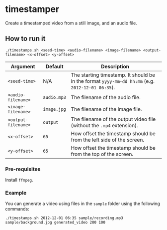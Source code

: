 # timestamper
Create a timestamped video from a still image, and an audio file.

## How to run it

```
./timestamps.sh <seed-time> <audio-filename> <image-filename> <output-filename> <x-offset> <y-offset>
```

Argument           | Default     | Description 
-------------------|-------------|-------------
`<seed-time>`      | N/A         | The starting timestamp. It should be in the format `yyyy-mm-dd hh:mm` (e.g. `2012-12-01 06:35`).
`<audio-filename>` | `audio.mp3` | The filename of the audio file.
`<image-filename>` |`image.jpg`  | The filename of the image file.
`<output-filename>`|`output`     | The filename of the output video file (without the `.mp4` extension).
`<x-offset>`       |`65`         | How offset the timestamp should be from the left side of the screen.
`<y-offset>`       |`65`         | How offset the timestamp should be from the top of the screen.

### Pre-requisites

Install `ffmpeg`.


### Example

You can generate a video using files in the `sample` folder using the following commands:

```
./timestamps.sh 2012-12-01 06:35 sample/recording.mp3 sample/background.jpg generated_video 200 100
```

